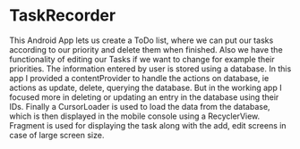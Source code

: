 # TaskRecorder
This Android App lets us create a ToDo list, where we can put our tasks according to our priority and delete them when finished.
Also we have the functionality of editing our Tasks if we want to change for example their priorities.
The information entered by user is stored using a database. In this app I provided a contentProvider to handle the actions on
database, ie actions as update, delete, querying the database. But in the working app I focused more in deleting or updating 
an entry in the database using their IDs.
Finally a CursorLoader is used to load the data from the database, which is then displayed in the mobile console using a
RecyclerView.
Fragment is used for displaying the task along with the add, edit screens in case of large screen size.
